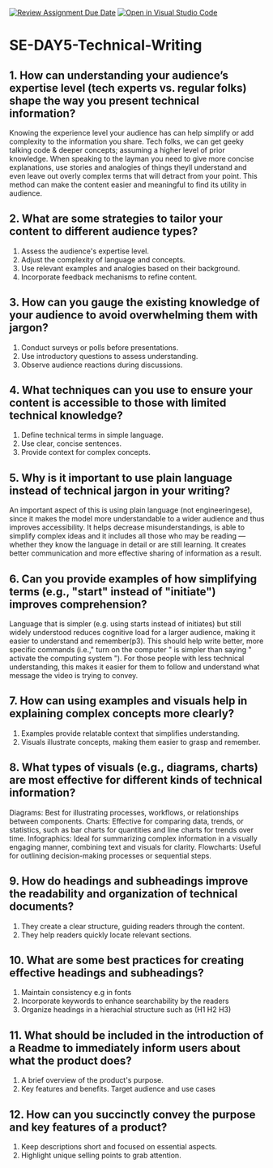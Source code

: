 [![Review Assignment Due Date](https://classroom.github.com/assets/deadline-readme-button-22041afd0340ce965d47ae6ef1cefeee28c7c493a6346c4f15d667ab976d596c.svg)](https://classroom.github.com/a/zsAR-pyY)
[![Open in Visual Studio Code](https://classroom.github.com/assets/open-in-vscode-2e0aaae1b6195c2367325f4f02e2d04e9abb55f0b24a779b69b11b9e10269abc.svg)](https://classroom.github.com/online_ide?assignment_repo_id=16192949&assignment_repo_type=AssignmentRepo)
# SE-DAY5-Technical-Writing
## 1. How can understanding your audience’s expertise level (tech experts vs. regular folks) shape the way you present technical information?
Knowing the experience level your audience has can help simplify or add complexity to the information you share. Tech folks, we can get geeky talking code & deeper concepts; assuming a higher level of prior knowledge. When speaking to the layman you need to give more concise explanations, use stories and analogies of things theyll understand and even leave out overly complex terms that will detract from your point. This method can make the content easier and meaningful to find its utility in audience.
## 2. What are some strategies to tailor your content to different audience types?
1. Assess the audience's expertise level.
2. Adjust the complexity of language and concepts.
3. Use relevant examples and analogies based on their background.
4. Incorporate feedback mechanisms to refine content.
## 3. How can you gauge the existing knowledge of your audience to avoid overwhelming them with jargon?
1. Conduct surveys or polls before presentations.
2. Use introductory questions to assess understanding.
3. Observe audience reactions during discussions.
## 4. What techniques can you use to ensure your content is accessible to those with limited technical knowledge?
1. Define technical terms in simple language.
2. Use clear, concise sentences.
3. Provide context for complex concepts.
## 5. Why is it important to use plain language instead of technical jargon in your writing?
An important aspect of this is using plain language (not engineeringese), since it makes the model more understandable to a wider audience and thus improves accessibility. It helps decrease misunderstandings, is able to simplify complex ideas and it includes all those who may be reading — whether they know the language in detail or are still learning. It creates better communication and more effective sharing of information as a result.
## 6. Can you provide examples of how simplifying terms (e.g., "start" instead of "initiate") improves comprehension?
Language that is simpler (e.g. using starts instead of initiates) but still widely understood reduces cognitive load for a larger audience, making it easier to understand and remember(p3). This should help write better, more specific commands (i.e.," turn on the computer " is simpler than saying " activate the computing system "). For those people with less technical understanding, this makes it easier for them to follow and understand what message the video is trying to convey.
## 7. How can using examples and visuals help in explaining complex concepts more clearly?
1. Examples provide relatable context that simplifies understanding.
2. Visuals illustrate concepts, making them easier to grasp and remember.
## 8. What types of visuals (e.g., diagrams, charts) are most effective for different kinds of technical information?
Diagrams: Best for illustrating processes, workflows, or relationships between components.
Charts: Effective for comparing data, trends, or statistics, such as bar charts for quantities and line charts for trends over time.
Infographics: Ideal for summarizing complex information in a visually engaging manner, combining text and visuals for clarity.
Flowcharts: Useful for outlining decision-making processes or sequential steps.
## 9. How do headings and subheadings improve the readability and organization of technical documents?
1. They create a clear structure, guiding readers through the content.
2. They help readers quickly locate relevant sections.
## 10. What are some best practices for creating effective headings and subheadings?
1. Maintain consistency e.g in fonts
2. Incorporate keywords to enhance searchability by the readers
3. Organize headings in a hierachial structure such as (H1 H2 H3)
## 11. What should be included in the introduction of a Readme to immediately inform users about what the product does?
1. A brief overview of the product's purpose.
2. Key features and benefits.
Target audience and use cases
## 12. How can you succinctly convey the purpose and key features of a product?
1. Keep descriptions short and focused on essential aspects.
2. Highlight unique selling points to grab attention.
